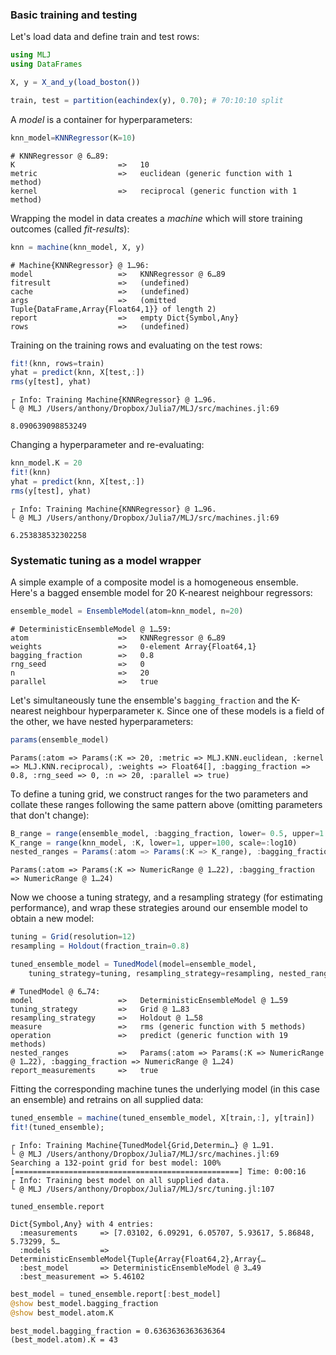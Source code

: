 ### Basic training and testing

Let's load data and define train and test rows:


```julia
using MLJ
using DataFrames

X, y = X_and_y(load_boston())

train, test = partition(eachindex(y), 0.70); # 70:10:10 split
```

A *model* is a container for hyperparameters:


```julia
knn_model=KNNRegressor(K=10)
```

    # KNNRegressor @ 6…89: 
    K                       =>   10
    metric                  =>   euclidean (generic function with 1 method)
    kernel                  =>   reciprocal (generic function with 1 method)
    
Wrapping the model in data creates a *machine* which will store training outcomes (called *fit-results*):


```julia
knn = machine(knn_model, X, y)
```

    # Machine{KNNRegressor} @ 1…96: 
    model                   =>   KNNRegressor @ 6…89
    fitresult               =>   (undefined)
    cache                   =>   (undefined)
    args                    =>   (omitted Tuple{DataFrame,Array{Float64,1}} of length 2)
    report                  =>   empty Dict{Symbol,Any}
    rows                    =>   (undefined)
    
Training on the training rows and evaluating on the test rows:

```julia
fit!(knn, rows=train)
yhat = predict(knn, X[test,:])
rms(y[test], yhat)
```

    ┌ Info: Training Machine{KNNRegressor} @ 1…96.
    └ @ MLJ /Users/anthony/Dropbox/Julia7/MLJ/src/machines.jl:69

    8.090639098853249


Changing a hyperparameter and re-evaluating:

```julia
knn_model.K = 20
fit!(knn)
yhat = predict(knn, X[test,:])
rms(y[test], yhat)
```

    ┌ Info: Training Machine{KNNRegressor} @ 1…96.
    └ @ MLJ /Users/anthony/Dropbox/Julia7/MLJ/src/machines.jl:69

    6.253838532302258


### Systematic tuning as a model wrapper

A simple example of a composite model is a homogeneous ensemble. Here's a bagged ensemble model for 20 K-nearest neighbour regressors:

```julia
ensemble_model = EnsembleModel(atom=knn_model, n=20) 
```

    # DeterministicEnsembleModel @ 1…59: 
    atom                    =>   KNNRegressor @ 6…89
    weights                 =>   0-element Array{Float64,1}
    bagging_fraction        =>   0.8
    rng_seed                =>   0
    n                       =>   20
    parallel                =>   true
    
Let's simultaneously tune the ensemble's `bagging_fraction` and the K-nearest neighbour hyperparameter `K`. Since one of these models is a field of the other, we have nested hyperparameters:

```julia
params(ensemble_model)
```

    Params(:atom => Params(:K => 20, :metric => MLJ.KNN.euclidean, :kernel => MLJ.KNN.reciprocal), :weights => Float64[], :bagging_fraction => 0.8, :rng_seed => 0, :n => 20, :parallel => true)

To define a tuning grid, we construct ranges for the two parameters and collate these ranges following the same pattern above (omitting parameters that don't change):

```julia
B_range = range(ensemble_model, :bagging_fraction, lower= 0.5, upper=1.0, scale = :linear)
K_range = range(knn_model, :K, lower=1, upper=100, scale=:log10)
nested_ranges = Params(:atom => Params(:K => K_range), :bagging_fraction => B_range)
```

    Params(:atom => Params(:K => NumericRange @ 1…22), :bagging_fraction => NumericRange @ 1…24)

Now we choose a tuning strategy, and a resampling strategy (for estimating performance), and wrap these strategies around our ensemble model to obtain a new model:

```julia
tuning = Grid(resolution=12)
resampling = Holdout(fraction_train=0.8)

tuned_ensemble_model = TunedModel(model=ensemble_model, 
    tuning_strategy=tuning, resampling_strategy=resampling, nested_ranges=nested_ranges)
```

    # TunedModel @ 6…74: 
    model                   =>   DeterministicEnsembleModel @ 1…59
    tuning_strategy         =>   Grid @ 1…83
    resampling_strategy     =>   Holdout @ 1…58
    measure                 =>   rms (generic function with 5 methods)
    operation               =>   predict (generic function with 19 methods)
    nested_ranges           =>   Params(:atom => Params(:K => NumericRange @ 1…22), :bagging_fraction => NumericRange @ 1…24)
    report_measurements     =>   true

Fitting the corresponding machine tunes the underlying model (in this case an ensemble) and retrains on all supplied data:

```julia
tuned_ensemble = machine(tuned_ensemble_model, X[train,:], y[train])
fit!(tuned_ensemble);
```

    ┌ Info: Training Machine{TunedModel{Grid,Determin…} @ 1…91.
    └ @ MLJ /Users/anthony/Dropbox/Julia7/MLJ/src/machines.jl:69
    Searching a 132-point grid for best model: 100%[==================================================] Time: 0:00:16
    ┌ Info: Training best model on all supplied data.
    └ @ MLJ /Users/anthony/Dropbox/Julia7/MLJ/src/tuning.jl:107

```julia
tuned_ensemble.report
```

    Dict{Symbol,Any} with 4 entries:
      :measurements     => [7.03102, 6.09291, 6.05707, 5.93617, 5.86848, 5.73299, 5…
      :models           => DeterministicEnsembleModel{Tuple{Array{Float64,2},Array{…
      :best_model       => DeterministicEnsembleModel @ 3…49
      :best_measurement => 5.46102

```julia
best_model = tuned_ensemble.report[:best_model]
@show best_model.bagging_fraction
@show best_model.atom.K
```

    best_model.bagging_fraction = 0.6363636363636364
    (best_model.atom).K = 43



